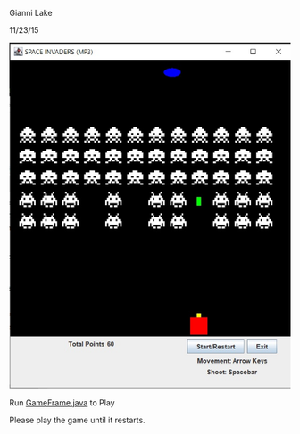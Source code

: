 Gianni Lake

11/23/15

![Plot Image](https://github.com/RazYasuke/Java-Projects/blob/main/Space%20Invaders%20Game/images/Gameplay.png)

Run [GameFrame.java](https://github.com/RazYasuke/Java-Projects/blob/main/Space%20Invaders%20Game/src/GameFrame.java) to Play

Please play the game until it restarts.